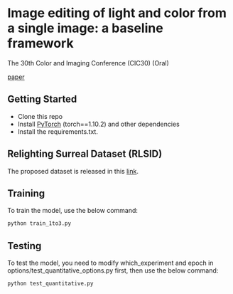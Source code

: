 # Image editing of light and color from a single image: a baseline framework
The 30th Color and Imaging Conference (CIC30) (Oral)

[paper](https://library.imaging.org/admin/apis/public/api/ist/website/downloadArticle/cic/30/1/33)

## Getting Started
- Clone this repo
- Install [PyTorch](http://pytorch.org) (torch==1.10.2) and other dependencies
- Install the requirements.txt.

## Relighting Surreal Dataset (RLSID)
The proposed dataset is released in this
[link](http://datasets.cvc.uab.cat/CiC/RLSID.html).

## Training
To train the model, use the below command:
```bash
python train_1to3.py
```

## Testing
To test the model, you need to modify which_experiment and epoch in options/test_quantitative_options.py first, 
then use the below command:
```bash
python test_quantitative.py
```

